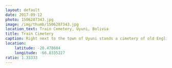 ```yaml
---
layout: default
date: 2017-09-12
photo: 1506287343.jpg
image: /img/thumb/1506287343.jpg
location_text: Train Cemetery, Uyuni, Bolivia
title: Train Cimetery
caption: Right next to the town of Uyuni stands a cimetery of old English trains. There were used to connect the main cities of the country to the Pacific ocean.
location:
    latitude: -20.478604
    longitude: -66.8335227
ratio: 1.33333
---
```

